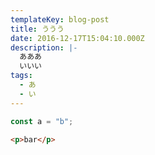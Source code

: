 ```yaml
---
templateKey: blog-post
title: ううう
date: 2016-12-17T15:04:10.000Z
description: |-
  あああ
  いいい
tags:
  - あ
  - い
---
```


```js
const a = "b";
```

```html
<p>bar</p>
```

